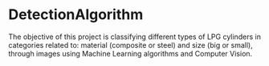 # DetectionAlgorithm
The objective of this project is classifying different types of LPG cylinders in categories related to: material (composite or steel) and size (big or small), through images using Machine Learning algorithms and Computer Vision.  
